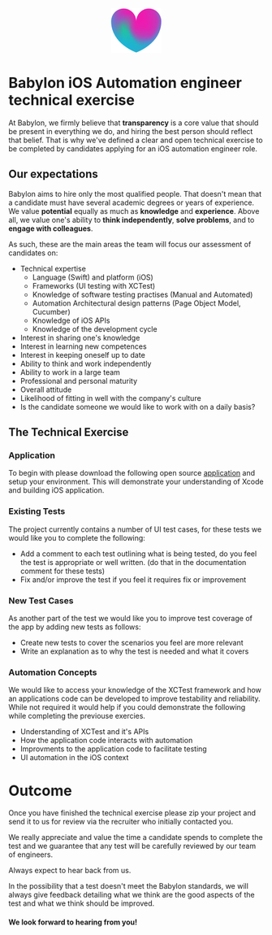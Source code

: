 <p align="center">
<img src="../logo.png">
</p>

# Babylon iOS Automation engineer technical exercise

At Babylon, we firmly believe that **transparency** is a core value that should be present in everything we do, and hiring the best person should reflect that belief. That is why we've defined a clear and open technical exercise to be completed by candidates applying for an iOS automation engineer role. 

## Our expectations

Babylon aims to hire only the most qualified people. That doesn't mean that a candidate must have several academic degrees or years of experience. We value **potential** equally as much as **knowledge** and **experience**. Above all, we value one's ability to **think independently**, **solve problems**, and to **engage with colleagues**.

As such, these are the main areas the team will focus our assessment of candidates on:

- Technical expertise
   - Language (Swift) and platform (iOS)
   - Frameworks (UI testing with XCTest)
   - Knowledge of software testing practises (Manual and Automated)
   - Automation Architectural design patterns (Page Object Model, Cucumber)
   - Knowledge of iOS APIs
   - Knowledge of the development cycle
- Interest in sharing one's knowledge
- Interest in learning new competences
- Interest in keeping oneself up to date
- Ability to think and work independently
- Ability to work in a large team
- Professional and personal maturity
- Overall attitude
- Likelihood of fitting in well with the company's culture
- Is the candidate someone we would like to work with on a daily basis?

## The Technical Exercise

### Application

To begin with please download the following open source [application](https://github.com/khoren93/SwiftHub) and setup your environment. This will demonstrate your understanding of Xcode and building iOS application.

### Existing Tests

The project currently contains a number of UI test cases, for these tests we would like you to complete the following:

- Add a comment to each test outlining what is being tested, do you feel the test is appropriate or well written. (do that in the documentation comment for these tests)
- Fix and/or improve the test if you feel it requires fix or improvement

### New Test Cases

As another part of the test we would like you to improve test coverage of the app by adding new tests as follows:

- Create new tests to cover the scenarios you feel are more relevant
- Write an explanation as to why the test is needed and what it covers

### Automation Concepts

We would like to access your knowledge of the XCTest framework and how an applications code can be developed to improve testability and reliability. While not required it would help if you could demonstrate the following while completing the previouse exercies. 

- Understanding of XCTest and it's APIs
- How the application code interacts with automation
- Improvments to the application code to facilitate testing
- UI automation in the iOS context
 
# Outcome

Once you have finished the technical exercise please zip your project and send it to us for review via the recruiter who initially contacted you.

We really appreciate and value the time a candidate spends to complete the test and we guarantee that any test will be carefully reviewed by our team of engineers. 

Always expect to hear back from us.

In the possibility that a test doesn't meet the Babylon standards, we will always give feedback detailing what we think are the good aspects of the test and what we think should be improved.

#### We look forward to hearing from you!

